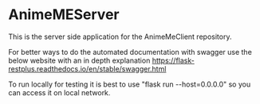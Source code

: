 # AnimeMEServer
This is the server side application for the AnimeMeClient repository.

For better ways to do the automated documentation with swagger use the below website with an in depth
explanation https://flask-restplus.readthedocs.io/en/stable/swagger.html

To run locally for testing it is best to use "flask run --host=0.0.0.0" so 
you can access it on local network.